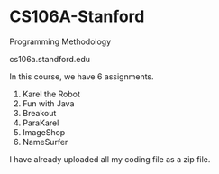# CS106A-Stanford

Programming Methodology

cs106a.standford.edu

In this course, we have 6 assignments.
1. Karel the Robot
2. Fun with Java
3. Breakout
4. ParaKarel
5. ImageShop
6. NameSurfer

I have already uploaded all my coding file as a zip file.
